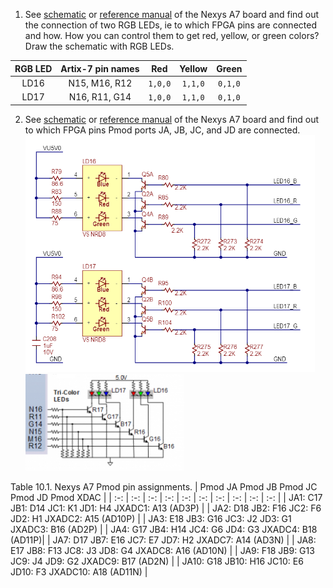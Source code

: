 
1. See [schematic](https://github.com/tomas-fryza/digital-electronics-1/blob/master/docs/nexys-a7-sch.pdf) or [reference manual](https://reference.digilentinc.com/reference/programmable-logic/nexys-a7/reference-manual) of the Nexys A7 board and find out the connection of two RGB LEDs, ie to which FPGA pins are connected and how. How you can control them to get red, yellow, or green colors? Draw the schematic with RGB LEDs.

| **RGB LED** | **Artix-7 pin names** | **Red** | **Yellow** | **Green** |
| :-: | :-: | :-: | :-: | :-: |
| LD16 | N15, M16, R12 | `1,0,0` | `1,1,0` | `0,1,0` |
| LD17 | N16, R11, G14| `1,0,0` | `1,1,0` | `0,1,0` |

2. See [schematic](https://github.com/tomas-fryza/digital-electronics-1/blob/master/docs/nexys-a7-sch.pdf) or [reference manual](https://reference.digilentinc.com/reference/programmable-logic/nexys-a7/reference-manual) of the Nexys A7 board and find out to which FPGA pins Pmod ports JA, JB, JC, and JD are connected.
 ![led](images/rgb.png)
 ![led](images/rgb2.png)
 
 Table 10.1. Nexys A7 Pmod pin assignments.
| Pmod JA	Pmod JB	Pmod JC	Pmod JD	Pmod XDAC |
| :-: | :-: | :-: | :-: | :-: | :-: | :-: | :-: | :-: | :-: |
| JA1: C17	JB1: D14	JC1: K1	JD1: H4	JXADC1: A13 (AD3P) |
| JA2: D18	JB2: F16	JC2: F6	JD2: H1	JXADC2: A15 (AD10P) |
| JA3: E18	JB3: G16	JC3: J2	JD3: G1	JXADC3: B16 (AD2P) |
| JA4: G17	JB4: H14	JC4: G6	JD4: G3	JXADC4: B18 (AD11P)|
| JA7: D17	JB7: E16	JC7: E7	JD7: H2	JXADC7: A14 (AD3N) |
| JA8: E17	JB8: F13	JC8: J3	JD8: G4	JXADC8: A16 (AD10N) |
| JA9: F18	JB9: G13	JC9: J4	JD9: G2	JXADC9: B17 (AD2N) |
| JA10: G18	JB10: H16	JC10: E6	JD10: F3	JXADC10: A18 (AD11N) |

<a name="part1"></a>
